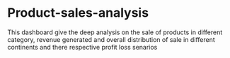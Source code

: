 # Product-sales-analysis
This dashboard give the deep analysis on the sale of products in different category, revenue generated and overall distribution of sale in different continents and there respective profit loss senarios
